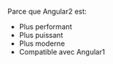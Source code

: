 
Parce que Angular2 est: <!-- .element: class="left" -->
- Plus performant <!-- .element: class="fragment" data-fragment-index="1" -->
- Plus puissant <!-- .element: class="fragment" data-fragment-index="2" -->
- Plus moderne <!-- .element: class="fragment" data-fragment-index="3" -->
- Compatible avec Angular1 <!-- .element: class="fragment big" data-fragment-index="4" -->